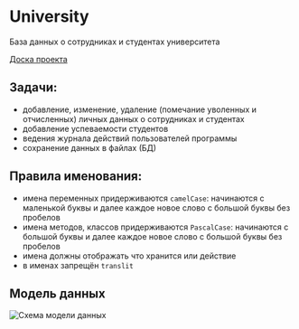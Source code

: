 # University

База данных о сотрудниках и студентах университета

[Доска проекта](https://wbd.ms/share/v2/aHR0cHM6Ly93aGl0ZWJvYXJkLm1pY3Jvc29mdC5jb20vYXBpL3YxLjAvd2hpdGVib2FyZHMvcmVkZWVtLzA1MTdkOTgxNmRiYzQzZmM4YWFhMzE0NjRjZjU0MzM1X0JCQTcxNzYyLTEyRTAtNDJFMS1CMzI0LTVCMTMxRjQyNEUzRF9mNWJiYTU2Ni1lYzMyLTQxYjEtOGY2NS00Mzk4ZTA2NmU4ODE=)

## Задачи:
- добавление, изменение, удаление (помечание уволенных и отчисленных) личных данных о сотрудниках и студентах
- добавление успеваемости студентов
- ведения журнала действий пользователей программы
- сохранение данных в файлах (БД)

## Правила именования:
- имена переменных придерживаются `camelCase`: начинаются с маленькой буквы и далее каждое новое слово с большой буквы без пробелов
- имена методов, классов придерживаются `PascalCase`: начинаются с большой буквы и далее каждое новое слово с большой буквы без пробелов
- имена должны отображать что хранится или действие
- в именах запрещён `translit`

## Модель данных
![Схема модели данных](university_data_model.png)
